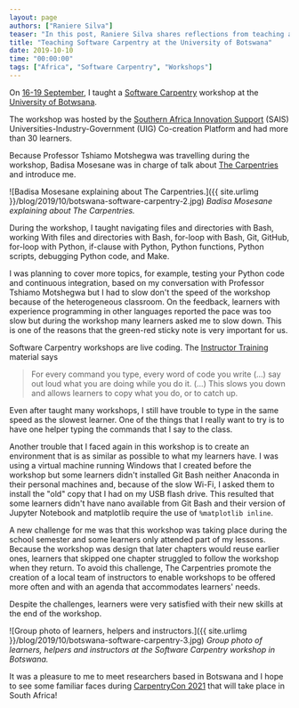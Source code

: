 ```yaml
---
layout: page
authors: ["Raniere Silva"]
teaser: "In this post, Raniere Silva shares reflections from teaching a software carpentry workshop in Botswana"
title: "Teaching Software Carpentry at the University of Botswana"
date: 2019-10-10
time: "00:00:00"
tags: ["Africa", "Software Carpentry", "Workshops"]
---
```


On [16-19 September](https://tmotshegwa.github.io/Univeristy-of-Botswana-SAIS-UIG/),
I taught a [Software Carpentry](https://software-carpentry.org) workshop
at the [University of Botwsana](https://www.ub.bw/).

The workshop was hosted by
the [Southern Africa Innovation Support](https://www.saisprogramme.org) (SAIS)
Universities-Industry-Government (UIG) Co-creation Platform
and had more than 30 learners.

Because Professor Tshiamo Motshegwa was travelling during the workshop,
Badisa Mosesane was in charge of talk about [The Carpentries](https://carpentries.org) and introduce me.

![Badisa Mosesane explaining about The Carpentries.]({{ site.urlimg }}/blog/2019/10/botswana-software-carpentry-2.jpg)
_Badisa Mosesane explaining about The Carpentries._

During the workshop,
I taught
navigating files and directories with Bash,
working With files and directories with Bash,
for-loop with Bash,
Git,
GitHub,
for-loop with Python,
if-clause with Python,
Python functions,
Python scripts,
debugging Python code,
and
Make.

I was planning to cover more topics,
for example, testing your Python code and continuous integration,
based on my conversation with Professor Tshiamo Motshegwa
but I had to slow don't the speed of the workshop
because of the heterogeneous classroom.
On the feedback,
learners with experience programming in other languages reported the pace was too slow
but during the workshop many learners asked me to slow down.
This is one of the reasons that the green-red sticky note is very important for us.

Software Carpentry workshops are live coding.
The [Instructor Training](https://carpentries.github.io/instructor-training/) material says

> For every command you type, every word of code you write (...) say out loud what you are doing while you do it. (...) This slows you down and allows learners to copy what you do, or to catch up.

Even after taught many workshops,
I still have trouble to type in the same speed as the slowest learner.
One of the things that I really want to try is to have one helper typing the commands that I say to the class.

Another trouble that I faced again in this workshop is
to create an environment that is as similar as possible to what my learners have.
I was using a virtual machine running Windows that I created before the workshop
but some learners didn't installed Git Bash neither Anaconda in their personal machines
and, because of the slow Wi-Fi, I asked them to install the "old" copy that I had on my USB flash drive.
This resulted that some learners didn't have nano available from Git Bash
and their version of Jupyter Notebook and matplotlib require the use of `%matplotlib inline`.

A new challenge for me was that this workshop was taking place during the school semester
and some learners only attended part of my lessons.
Because the workshop was design that later chapters would reuse earlier ones,
learners that skipped one chapter struggled to follow the workshop when they return.
To avoid this challenge,
The Carpentries promote the creation of a local team of instructors
to enable workshops to be offered more often and with an agenda that accommodates learners' needs.

Despite the challenges,
learners were very satisfied with their new skills at the end of the workshop.

![Group photo of learners, helpers and instructors.]({{ site.urlimg }}/blog/2019/10/botswana-software-carpentry-3.jpg)
_Group photo of learners, helpers and instructors at the Software Carpentry workshop in Botswana._

It was a pleasure to me to meet researchers based in Botswana
and I hope to see some familiar faces during [CarpentryCon 2021](https://carpentries.org/blog/2019/07/carpentrycon2020-theme-venue/)
that will take place in South Africa!